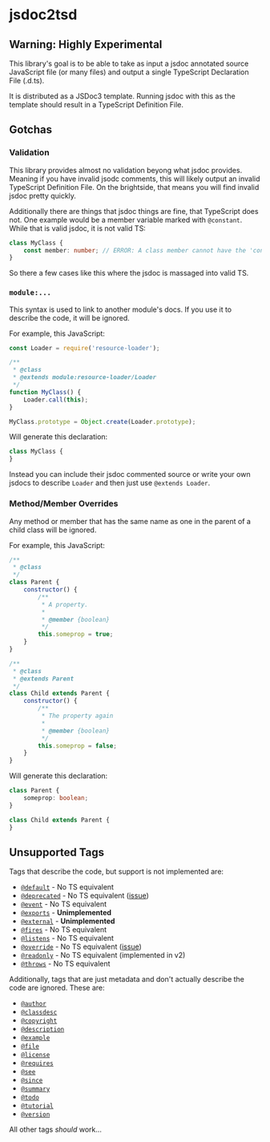 # jsdoc2tsd

## Warning: Highly Experimental

This library's goal is to be able to take as input a jsdoc annotated source JavaScript
file (or many files) and output a single TypeScript Declaration File (.d.ts).

It is distributed as a JSDoc3 template. Running jsdoc with this as the template should
result in a TypeScript Definition File.

## Gotchas

### Validation

This library provides almost no validation beyong what jsdoc provides. Meaning if you
have invalid jsodc comments, this will likely output an invalid TypeScript Definition File.
On the brightside, that means you will find invalid jsdoc pretty quickly.

Additionally there are things that jsdoc things are fine, that TypeScript does not.
One example would be a member variable marked with `@constant`. While that is valid
jsdoc, it is not valid TS:

```ts
class MyClass {
    const member: number; // ERROR: A class member cannot have the 'const' keyword.
}
```

So there a few cases like this where the jsdoc is massaged into valid TS.

### `module:...`

This syntax is used to link to another module's docs. If you use it
to describe the code, it will be ignored.

For example, this JavaScript:

```js
const Loader = require('resource-loader');

/**
 * @class
 * @extends module:resource-loader/Loader
 */
function MyClass() {
    Loader.call(this);
}

MyClass.prototype = Object.create(Loader.prototype);
```

Will generate this declaration:

```ts
class MyClass {
}
```

Instead you can include their jsdoc commented source or write your own jsdocs to
describe `Loader` and then just use `@extends Loader`.

### Method/Member Overrides

Any method or member that has the same name as one in the parent of a child class
will be ignored.

For example, this JavaScript:

```js
/**
 * @class
 */
class Parent {
    constructor() {
        /**
         * A property.
         *
         * @member {boolean}
         */
        this.someprop = true;
    }
}

/**
 * @class
 * @extends Parent
 */
class Child extends Parent {
    constructor() {
        /**
         * The property again
         *
         * @member {boolean}
         */
        this.someprop = false;
    }
}
```

Will generate this declaration:

```ts
class Parent {
    someprop: boolean;
}

class Child extends Parent {
}
```

## Unsupported Tags

Tags that describe the code, but support is not implemented are:

- [`@default`](http://usejsdoc.org/tags-default.html) - No TS equivalent
- [`@deprecated`](http://usejsdoc.org/tags-deprecated.html) - No TS equivalent ([issue](https://github.com/Microsoft/TypeScript/issues/390))
- [`@event`](http://usejsdoc.org/tags-event.html) - No TS equivalent
- [`@exports`](http://usejsdoc.org/tags-exports.html) - **Unimplemented**
- [`@external`](http://usejsdoc.org/tags-external.html) - **Unimplemented**
- [`@fires`](http://usejsdoc.org/tags-fires.html) - No TS equivalent
- [`@listens`](http://usejsdoc.org/tags-listens.html) - No TS equivalent
- [`@override`](http://usejsdoc.org/tags-override.html) - No TS equivalent ([issue](https://github.com/Microsoft/TypeScript/issues/2000))
- [`@readonly`](http://usejsdoc.org/tags-readonly.html) - No TS equivalent (implemented in v2)
- [`@throws`](http://usejsdoc.org/tags-throws.html) - No TS equivalent

Additionally, tags that are just metadata and don't actually describe
the code are ignored. These are:

- [`@author`](http://usejsdoc.org/tags-author.html)
- [`@classdesc`](http://usejsdoc.org/tags-classdesc.html)
- [`@copyright`](http://usejsdoc.org/tags-copyright.html)
- [`@description`](http://usejsdoc.org/tags-description.html)
- [`@example`](http://usejsdoc.org/tags-example.html)
- [`@file`](http://usejsdoc.org/tags-file.html)
- [`@license`](http://usejsdoc.org/tags-license.html)
- [`@requires`](http://usejsdoc.org/tags-requires.html)
- [`@see`](http://usejsdoc.org/tags-see.html)
- [`@since`](http://usejsdoc.org/tags-since.html)
- [`@summary`](http://usejsdoc.org/tags-summary.html)
- [`@todo`](http://usejsdoc.org/tags-todo.html)
- [`@tutorial`](http://usejsdoc.org/tags-tutorial.html)
- [`@version`](http://usejsdoc.org/tags-version.html)

All other tags *should* work...
